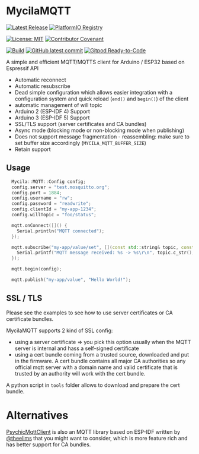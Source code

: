 # MycilaMQTT

[![Latest Release](https://img.shields.io/github/release/mathieucarbou/MycilaMQTT.svg)](https://GitHub.com/mathieucarbou/MycilaMQTT/releases/)
[![PlatformIO Registry](https://badges.registry.platformio.org/packages/mathieucarbou/library/MycilaMQTT.svg)](https://registry.platformio.org/libraries/mathieucarbou/MycilaMQTT)

[![License: MIT](https://img.shields.io/badge/License-MIT-yellow.svg)](https://opensource.org/licenses/MIT)
[![Contributor Covenant](https://img.shields.io/badge/Contributor%20Covenant-2.1-4baaaa.svg)](code_of_conduct.md)

[![Build](https://github.com/mathieucarbou/MycilaMQTT/actions/workflows/ci.yml/badge.svg)](https://github.com/mathieucarbou/MycilaMQTT/actions/workflows/ci.yml)
[![GitHub latest commit](https://badgen.net/github/last-commit/mathieucarbou/MycilaMQTT)](https://GitHub.com/mathieucarbou/MycilaMQTT/commit/)
[![Gitpod Ready-to-Code](https://img.shields.io/badge/Gitpod-Ready--to--Code-blue?logo=gitpod)](https://gitpod.io/#https://github.com/mathieucarbou/MycilaMQTT)

A simple and efficient MQTT/MQTTS client for Arduino / ESP32 based on Espressif API

- Automatic reconnect
- Automatic resubscribe
- Dead simple configuration which allows easier integration with a configuration system and quick reload (`end()` and `begin()`) of the client
- automatic management of will topic
- Arduino 2 (ESP-IDF 4) Support
- Arduino 3 (ESP-IDF 5) Support
- SSL/TLS support (server certificates and CA bundles)
- Async mode (blocking mode or non-blocking mode when publishing)
- Does not support message fragmentation - reassembling: make sure to set buffer size accordingly (`MYCILA_MQTT_BUFFER_SIZE`)
- Retain support

## Usage

```cpp
  Mycila::MQTT::Config config;
  config.server = "test.mosquitto.org";
  config.port = 1884;
  config.username = "rw";
  config.password = "readwrite";
  config.clientId = "my-app-1234";
  config.willTopic = "foo/status";

  mqtt.onConnect([]() {
    Serial.println("MQTT connected");
  });

  mqtt.subscribe("my-app/value/set", [](const std::string& topic, const std::string& payload) {
    Serial.printf("MQTT message received: %s -> %s\r\n", topic.c_str(), payload.c_str());
  });

  mqtt.begin(config);
```

```c++
  mqtt.publish("my-app/value", "Hello World!");
```

## SSL / TLS

Please see the examples to see how to use server certificates or CA certificate bundles.

MycilaMQTT supports 2 kind of SSL config:

- using a server certificate => you pick this option usually when the MQTT server is internal and hass a self-signed certificate
- using a cert bundle coming from a trusted source, downloaded and put in the firmware. 
  A cert bundle contains all major CA authorities so any official mqtt server with a domain name and valid certificate that is trusted by an authority will work with the cert bundle.

A python script in `tools` folder allows to download and prepare the cert bundle.

# Alternatives

[PsychicMqttClient](https://github.com/theelims/PsychicMqttClient) is also an MQTT library based on ESP-IDF written by [@theelims](https://github.com/theelims) that you might want to consider, which is more feature rich and has better support for CA bundles.
